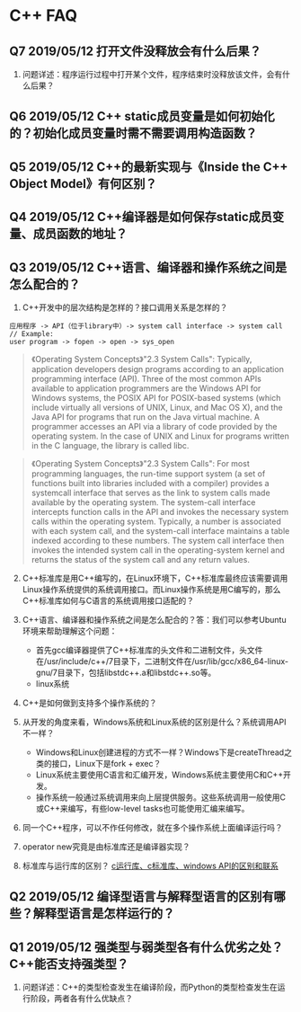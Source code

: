 # C++ FAQ

## Q7 2019/05/12 打开文件没释放会有什么后果？

1. 问题详述：程序运行过程中打开某个文件，程序结束时没释放该文件，会有什么后果？

## Q6 2019/05/12 C++ static成员变量是如何初始化的？初始化成员变量时需不需要调用构造函数？

## Q5 2019/05/12 C++的最新实现与《Inside the C++ Object Model》有何区别？

## Q4 2019/05/12 C++编译器是如何保存static成员变量、成员函数的地址？

## Q3 2019/05/12 C++语言、编译器和操作系统之间是怎么配合的？

1. C++开发中的层次结构是怎样的？接口调用关系是怎样的？
```
应用程序 -> API（位于library中）-> system call interface -> system call 
// Example:
user program -> fopen -> open -> sys_open
```

> 《Operating System Concepts》"2.3 System Calls": Typically, application developers design programs according to an application programming interface (API). Three of the most common APIs available to application programmers are the Windows API for Windows systems, the POSIX API for POSIX-based systems (which include virtually all versions of UNIX, Linux, and Mac OS X), and the Java API for programs that run on the Java virtual machine. A programmer accesses an API via a library of code provided by the operating system. In the case of UNIX and Linux for programs written in the C language, the library is called libc.

> 《Operating System Concepts》"2.3 System Calls": For most programming languages, the run-time support system (a set of functions built into libraries included with a compiler) provides a systemcall interface that serves as the link to system calls made available by the operating system. The system-call interface intercepts function calls in the API and invokes the necessary system calls within the operating system. Typically, a number is associated with each system call, and the system-call interface maintains a table indexed according to these numbers. The system call interface then invokes the intended system call in the operating-system kernel and returns the status of the system call and any return values.

2. C++标准库是用C++编写的，在Linux环境下，C++标准库最终应该需要调用Linux操作系统提供的系统调用接口。而Linux操作系统是用C编写的，那么C++标准库如何与C语言的系统调用接口适配的？

3. C++语言、编译器和操作系统之间是怎么配合的？答：我们可以参考Ubuntu环境来帮助理解这个问题：
    - 首先gcc编译器提供了C++标准库的头文件和二进制文件，头文件在/usr/include/c++/7目录下，二进制文件在/usr/lib/gcc/x86_64-linux-gnu/7目录下，包括libstdc++.a和libstdc++.so等。
    - linux系统

4. C++是如何做到支持多个操作系统的？

5. 从开发的角度来看，Windows系统和Linux系统的区别是什么？系统调用API不一样？
    - Windows和Linux创建进程的方式不一样？Windows下是createThread之类的接口，Linux下是fork + exec？
    - Linux系统主要使用C语言和汇编开发，Windows系统主要使用C和C++开发。
    - 操作系统一般通过系统调用来向上层提供服务。这些系统调用一般使用C或C++来编写，有些low-level tasks也可能使用汇编来编写。

6. 同一个C++程序，可以不作任何修改，就在多个操作系统上面编译运行吗？

7. operator new究竟是由标准库还是编译器实现？

8. 标准库与运行库的区别？
[c运行库、c标准库、windows API的区别和联系](https://www.cnblogs.com/renyuan/p/5031100.html)

## Q2 2019/05/12 编译型语言与解释型语言的区别有哪些？解释型语言是怎样运行的？

## Q1 2019/05/12 强类型与弱类型各有什么优劣之处？C++能否支持强类型？

1. 问题详述：C++的类型检查发生在编译阶段，而Python的类型检查发生在运行阶段，两者各有什么优缺点？


